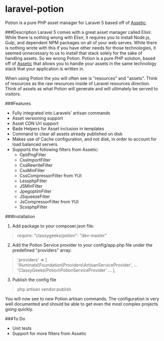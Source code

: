 laravel-potion
===============
Potion is a pure PHP asset manager for Laravel 5 based off of [Assetic](https://github.com/kriswallsmith/assetic).

###Description
Laravel 5 comes with a great asset manager called Elixir. While there is nothing wrong with Elixir, it requires you to install Node.js, Gulp, and dependent NPM packages on all of your web serves. While there is nothing wrote with this if you have other needs for those technologies, it seemed unnecessary to us to install that stack solely for the sake of handling assets. So we wrong Potion. Potion is a pure PHP solution, based off of [Assetic](https://github.com/kriswallsmith/assetic) that allows you to handle your assets in the same technology stack that your application is written in.

When using Potion the you will often see is "resources" and "assets". Think of resources as the raw resources inside of Laravel resources direction. Think of assets as what Potion will generate and will ultimately be served to visitors.

###Features
 - Fully integrated into Laravels' artisan commands
 - Asset versioning support
 - Asset CDN Url support
 - Bade Helpers for Asset inclusion in templates
 - Command to clear all assets already published on disk
 - Makes use of Cache configuration, and not disk, in order to account for load balanced servers.
 - Supports the following filters from Assetic:
	 - OptiPngFilter
	 - CssImportFilter
 	 - CssRewriteFilter
	 - CssMinFilter
 	 - CssCompressorFilter from YUI
 	 - LessphpFilter
 	 - JSMinFilter
	 - JpegoptimFilter
 	 - JSqueezeFilter
 	 - JsCompressorFilter from YUI
 	 - ScssphpFilter
 
###Installation
1) Add package to your composer.json file:
> require: "classygeeks/potion": "dev-master"

2) Add the Potion Service provider to your config/app.php file under the predefined "providers" array:
> 'providers' => [
>     'Illuminate\Foundation\Providers\ArtisanServiceProvider',
>     ...
>     'ClassyGeeks\Potion\PotionServiceProvider'
>     ...
>     ],
    
3) Publish the config file
> php artisan vendor:publish

You will now see to new Potion artisan commands. The configuration is very well documented and should be able to get even the most complex projects going quickly.

###To Do
 - Unit tests
 - Support for more filters from Assetic


